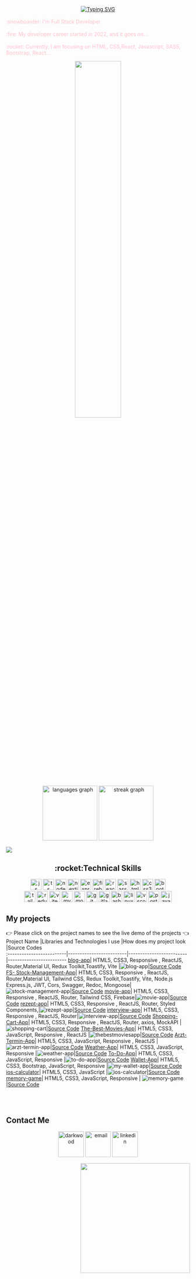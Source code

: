## 
<div align=center>
<a href="https://git.io/typing-svg"><img src="https://readme-typing-svg.demolab.com?font=Fira+Code&weight=700&size=21&duration=6000&pause=1000&color=C118F7&background=58FFE100&center=true&vCenter=true&width=435&lines=Hello+!+I'+am+Ayse+%3A)" alt="Typing SVG" /></a>

</div>

<br>
<font color="pink"> :snowboarder: I'm Full Stack Developer</font>
</br>
<br>
<font color="pink"> :fire: My developer career started in 2022, and it goes on...</font>
</br>
<br>
<font color="pink"> :rocket: Currently, I am focusing on HTML, CSS,React, Javascript, SASS, Bootstrap, React...</font>
</br>




<p align="center">
  <img src="https://rishavanand.github.io/static/images/greetings.gif" align="center" style="width: 50%" />
 </p>
</br>


<div align="center">
  <img src="https://github-readme-stats.vercel.app/api/top-langs?username=ayseugurlu&locale=en&hide_title=false&layout=compact&card_width=320&langs_count=5&theme=dracula&hide_border=true&order=2" height="150" alt="languages graph"  />
  <img src="https://streak-stats.demolab.com?user=ayseugurlu&locale=en&mode=weekly&theme=dracula&hide_border=true&border_radius=5&order=3" height="150" alt="streak graph"  />
</div>

![](https://komarev.com/ghpvc/?username=ayseugurlu&style=flat-square)


<div align="center">
<h2 align="center">:rocket:Technical Skills</h2>

<img width="30px" alt="js" title="js" src="https://skillicons.dev/icons?i=js" />
<img width="30px" alt="ts" title="ts" src="https://skillicons.dev/icons?i=ts" />
<img width="30px" alt="nodejs" title="nodejs" src="https://skillicons.dev/icons?i=nodejs" />
<img width="30px" alt="nextjs" title="nextjs" src="https://skillicons.dev/icons?i=nextjs" />
<img width="30px" alt="expressjs" title="expressjs" src="https://skillicons.dev/icons?i=express" />
<img width="30px" alt="firebase" title="firebase" src="https://skillicons.dev/icons?i=firebase" />
<img width="30px" alt="react" title="react" src="https://skillicons.dev/icons?i=react" />
<img width="30px" alt="sass" title="sass" src="https://skillicons.dev/icons?i=sass" />
<img width="30px" alt="html5" title="html5" src="https://skillicons.dev/icons?i=html" />
<img width="30px" alt="css3" title="css3" src="https://skillicons.dev/icons?i=css" />
<img width="30px" alt="bootstrap" title="bootstrap" src="https://skillicons.dev/icons?i=bootstrap" />
<br/>
<img width="30px" alt="tailwind" title="tailwind" src="https://skillicons.dev/icons?i=tailwind" />
<img width="30px" alt="redux" title="redux" src="https://skillicons.dev/icons?i=redux" />
<img width="30px" alt="vite" title="vite" src="https://skillicons.dev/icons?i=vite" />
<img width="30px" alt="mysql" title="mysql" src="https://skillicons.dev/icons?i=mysql" />
<img width="30px" alt="mongodb" title="mongodb" src="https://skillicons.dev/icons?i=mongodb" />
<img width="30px" alt="git" title="git" src="https://skillicons.dev/icons?i=git" />
<img width="30px" alt="gitlab" title="git" src="https://skillicons.dev/icons?i=gitlab" />
<img width="30px" alt="bash" title="bash" src="https://skillicons.dev/icons?i=bash" />
<img width="30px" alt="linux" title="linux" src="https://skillicons.dev/icons?i=linux" />
<img width="30px" alt="vscode" title="vscode" src="https://skillicons.dev/icons?i=vscode" />
<img width="30px" alt="postman" title="postman" src="https://skillicons.dev/icons?i=postman" />
<img width="30px" alt="java" title="java" src="https://skillicons.dev/icons?i=java" />
</div>

## My projects
👉 Please click on the project names to see the live demo of the projects 👈
  Project Name       |Libraries and Technologies I use     |How does my project look          |Source Codes       
:-------------------------|-------------------------|-------------------------|-------------------------
[blog-app](https://ayse-blog-app.vercel.app/)| HTML5, CSS3, Responsive , ReactJS, Router,Material UI, Redux Toolkit,Toastify, Vite |![blog-app](https://github.com/user-attachments/assets/80e17fba-4d68-4304-82d4-288146ce5725)|[Source Code](https://github.com/ayseugurlu/Blog-App)
[FS- Stock-Management-App](https://stock-management-5cwdan50f-ayses-projects-fcb4296c.vercel.app/)| HTML5, CSS3, Responsive , ReactJS, Router,Material UI, Tailwind CSS, Redux Toolkit,Toastify, Vite, Node.js Express.js, JWT, Cors, Swagger, Redoc, Mongoose|![stock-management-app](https://github.com/user-attachments/assets/816f8ff4-6dce-485b-bed4-3968f0394724)|[Source Code](https://github.com/ayseugurlu/Stock-Management-App)
[movie-app](https://movie-app-git-main-ayses-projects-fcb4296c.vercel.app/)| HTML5, CSS3, Responsive , ReactJS, Router, Tailwind CSS, Firebase|![movie-app](https://github.com/user-attachments/assets/f8cee121-68c5-4442-8551-d19ddf8067ae)|[Source Code](https://github.com/ayseugurlu/Movie-App)
[rezept-app](https://rezept-app.vercel.app/)| HTML5, CSS3, Responsive , ReactJS, Router, Styled Components,|![rezept-app](https://github.com/user-attachments/assets/09bca29a-405a-41f3-b209-a82a9a8455ee)|[Source Code](https://github.com/ayseugurlu/Rezept-App)
[interview-app](https://ayse-interview-app.netlify.app/)| HTML5, CSS3, Responsive , ReactJS, Router|![interview-app](https://github.com/user-attachments/assets/517f7a90-33ad-47da-966b-a8591c5d44d6)|[Source Code](https://github.com/ayseugurlu/Interview-App)
[Shopping-Cart-App](https://shopping-cart-bgoig79wp-ayses-projects-fcb4296c.vercel.app)| HTML5, CSS3, Responsive , ReactJS, Router, axios, MockAPI |![shopping-cart](https://github.com/user-attachments/assets/7f56302c-5a15-45e4-9b12-12ad4ab1ed33)|[Source Code](https://github.com/ayseugurlu/Shopping-Cart-App)
[The-Best-Movies-App](https://thebestmoviesapp.netlify.app/)| HTML5, CSS3, JavaScript, Responsive , ReactJS |![thebestmoviesapp](https://github.com/user-attachments/assets/173210ee-5fdd-412f-9be4-55a437ed5e7a)|[Source Code](https://github.com/ayseugurlu/The-Best-Movies-App)
[Arzt-Termin-App](https://arzt-termin-app.netlify.app/)| HTML5, CSS3, JavaScript, Responsive , ReactJS |![arzt-termin-app](https://github.com/user-attachments/assets/062661bd-de27-424c-98f8-00d974c20619)|[Source Code](https://github.com/ayseugurlu/Arzt-Termin-App)
[Weather-App](https://ayseugurlu.github.io/Weather-App/HTML-CSS/)| HTML5, CSS3, JavaScript, Responsive |![weather-app](https://github.com/user-attachments/assets/6b5d215e-eda9-4491-b3a1-dd6154aff55a)|[Source Code](https://github.com/ayseugurlu/Weather-App/tree/main)
[To-Do-App](https://ayseugurlu.github.io/To-Do-App/)| HTML5, CSS3, JavaScript, Responsive |![to-do-app](https://github.com/user-attachments/assets/aae38d6d-6bb0-4cce-999d-83b60cd60f55)|[Source Code](https://github.com/ayseugurlu/To-Do-App)
[Wallet-App](https://ayseugurlu.github.io/Wallet-App/)| HTML5, CSS3, Bootstrap, JavaScript, Responsive |![my-wallet-app](https://github.com/user-attachments/assets/ad6edd58-84e6-4a90-ac57-ec61bf66c2b1)|[Source Code](https://github.com/ayseugurlu/Wallet-App)
[ios-calculator](https://ayseugurlu.github.io/ios-calculator/)| HTML5, CSS3, JavaScript |![ios-calculator](https://github.com/user-attachments/assets/c6bcc9d0-94d4-46ae-b5c9-80a0f0609e5e)|[Source Code](https://github.com/ayseugurlu/ios-calculator)
[memory-game](https://ayseugurlu.github.io/Memory-Game/)| HTML5, CSS3, JavaScript, Responsive |   ![memory-game](https://github.com/user-attachments/assets/9df95f0f-fb47-4369-a0fb-6b6070a7d0c3)|[Source Code](https://github.com/ayseugurlu/Memory-Game)


</div>
</br>
<br>

      
## Contact Me

<p align="center">
  <a href="https://www.xing.com/profile/Ayse_Ugurlu078793/web_profiles"><img src="https://img.icons8.com/?size=100&id=13979&format=png&color=000000" alt="darkwood"  width="70" height="70"/></a>
  <a href="mailto:ayseugurlu9135@gmail.com" target="_blank"><img src="https://img.icons8.com/color/96/000000/gmail.png" alt="email"  width="70" height="70"/></a>
  <a href="https://www.linkedin.com/in/ayse-ugurlu/" target="_blank"><img src="https://img.icons8.com/color/96/000000/linkedin.png" alt="linkedin" width="70" height="70"/></a>
</p>

<p align="right">
  <img src="https://camo.githubusercontent.com/58502bc6910820c71f8cd9f3a6640c7d5374b4f752d4fdc5c4e79bdbd4fe4726/68747470733a2f2f6d656469612e67697068792e636f6d2f6d656469612f62634b6d49576b554d436a566d2f67697068792e676966" align="right" style="width:300px" />
 </p>

 
<!--
*ayseugurlu/ayseugurlu* is a :sparkles: special :sparkles: repository because its README.md (this file) appears on your GitHub profile.
Here are some ideas to get you started:
- :telescope: I'
-->
